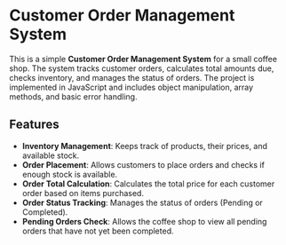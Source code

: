 # Customer Order Management System

This is a simple **Customer Order Management System** for a small coffee shop. The system tracks customer orders, calculates total amounts due, checks inventory, and manages the status of orders. The project is implemented in JavaScript and includes object manipulation, array methods, and basic error handling.

## Features

- **Inventory Management**: Keeps track of products, their prices, and available stock.
- **Order Placement**: Allows customers to place orders and checks if enough stock is available.
- **Order Total Calculation**: Calculates the total price for each customer order based on items purchased.
- **Order Status Tracking**: Manages the status of orders (Pending or Completed).
- **Pending Orders Check**: Allows the coffee shop to view all pending orders that have not yet been completed.
